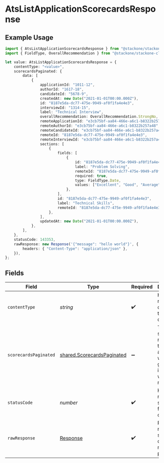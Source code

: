 # AtsListApplicationScorecardsResponse

## Example Usage

```typescript
import { AtsListApplicationScorecardsResponse } from "@stackone/stackone-client-ts/sdk/models/operations";
import { FieldType, OverallRecommendation } from "@stackone/stackone-client-ts/sdk/models/shared";

let value: AtsListApplicationScorecardsResponse = {
    contentType: "<value>",
    scorecardsPaginated: {
        data: [
            {
                applicationId: "1011-12",
                authorId: "1617-18",
                candidateId: "5678-9",
                createdAt: new Date("2021-01-01T00:00.000Z"),
                id: "8187e5da-dc77-475e-9949-af0f1fa4e4e3",
                interviewId: "1314-15",
                label: "Technical Interview",
                overallRecommendation: OverallRecommendation.StrongNo,
                remoteApplicationId: "e3cb75bf-aa84-466e-a6c1-b8322b257a48",
                remoteAuthorId: "e3cb75bf-aa84-466e-a6c1-b8322b257a48",
                remoteCandidateId: "e3cb75bf-aa84-466e-a6c1-b8322b257a48",
                remoteId: "8187e5da-dc77-475e-9949-af0f1fa4e4e3",
                remoteInterviewId: "e3cb75bf-aa84-466e-a6c1-b8322b257a48",
                sections: [
                    {
                        fields: [
                            {
                                id: "8187e5da-dc77-475e-9949-af0f1fa4e4e3",
                                label: "Problem Solving",
                                remoteId: "8187e5da-dc77-475e-9949-af0f1fa4e4e3",
                                required: true,
                                type: FieldType.Date,
                                values: ["Excellent", "Good", "Average", "Poor"],
                            },
                        ],
                        id: "8187e5da-dc77-475e-9949-af0f1fa4e4e3",
                        label: "Technical Skills",
                        remoteId: "8187e5da-dc77-475e-9949-af0f1fa4e4e3",
                    },
                ],
                updatedAt: new Date("2021-01-01T00:00.000Z"),
            },
        ],
    },
    statusCode: 143353,
    rawResponse: new Response('{"message": "hello world"}', {
        headers: { "Content-Type": "application/json" },
    }),
};
```

## Fields

| Field                                                                               | Type                                                                                | Required                                                                            | Description                                                                         |
| ----------------------------------------------------------------------------------- | ----------------------------------------------------------------------------------- | ----------------------------------------------------------------------------------- | ----------------------------------------------------------------------------------- |
| `contentType`                                                                       | *string*                                                                            | :heavy_check_mark:                                                                  | HTTP response content type for this operation                                       |
| `scorecardsPaginated`                                                               | [shared.ScorecardsPaginated](../../../sdk/models/shared/scorecardspaginated.md)     | :heavy_minus_sign:                                                                  | The scorecards related to the application with the given identifier were retrieved. |
| `statusCode`                                                                        | *number*                                                                            | :heavy_check_mark:                                                                  | HTTP response status code for this operation                                        |
| `rawResponse`                                                                       | [Response](https://developer.mozilla.org/en-US/docs/Web/API/Response)               | :heavy_check_mark:                                                                  | Raw HTTP response; suitable for custom response parsing                             |